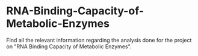 # RNA-Binding-Capacity-of-Metabolic-Enzymes
Find all the relevant information regarding the analysis done for the project on "RNA Binding Capacity of Metabolic Enzymes".
